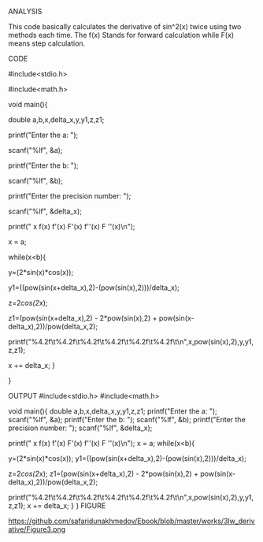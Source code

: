 ANALYSIS

This code basically calculates the derivative of sin^2(x) twice using two methods each time. The f(x) Stands for forward calculation while F(x) means step calculation.

CODE

#include<stdio.h>

#include<math.h>

void main(){

double a,b,x,delta_x,y,y1,z,z1;

printf("Enter the a: ");

scanf("%lf", &a);

printf("Enter the b: ");

scanf("%lf", &b);

printf("Enter the precision number: ");

scanf("%lf", &delta_x);

 printf("  x     f(x)   f'(x)   F'(x)   f''(x)   F ''(x)\n");

x = a;

while(x<b){
     
  
  y=(2*sin(x)*cos(x));
  
  y1=((pow(sin(x+delta_x),2)-(pow(sin(x),2)))/delta_x);
  
  
  z=2*cos(2*x);
  
  z1=(pow(sin(x+delta_x),2) - 2*pow(sin(x),2) + pow(sin(x-delta_x),2))/pow(delta_x,2);
  
  printf("%4.2f\t%4.2f\t%4.2f\t%4.2f\t%4.2f\t%4.2f\t\n",x,pow(sin(x),2),y,y1,z,z1);
  
  x += delta_x;
  }

}

OUTPUT
#include<stdio.h>
#include<math.h>

void main(){
 double a,b,x,delta_x,y,y1,z,z1;
printf("Enter the a: ");
scanf("%lf", &a);
printf("Enter the b: ");
scanf("%lf", &b);
printf("Enter the precision number: ");
scanf("%lf", &delta_x);

 printf("  x     f(x)   f'(x)   F'(x)   f''(x)   F ''(x)\n");
 x = a;
 while(x<b){
     
  y=(2*sin(x)*cos(x));
  y1=((pow(sin(x+delta_x),2)-(pow(sin(x),2)))/delta_x);
  
  z=2*cos(2*x);
  z1=(pow(sin(x+delta_x),2) - 2*pow(sin(x),2) + pow(sin(x-delta_x),2))/pow(delta_x,2);
  
  printf("%4.2f\t%4.2f\t%4.2f\t%4.2f\t%4.2f\t%4.2f\t\n",x,pow(sin(x),2),y,y1,z,z1);
  x += delta_x;
  }
}
FIGURE

https://github.com/safaridunakhmedov/Ebook/blob/master/works/3lw_derivative/Figure3.png

